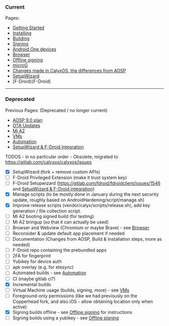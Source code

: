 ### Current

Pages:
* [Getting Started](Getting-Started)
* [Installing](Installing)
* [Building](Building)
* [Signing](Signing)
* [Android One devices](android-one-devices)
* [Browser](Browser)
* [Offline signing](Offline-signing)
* [microG](microG)
* [Changes made in CalyxOS, the differences from AOSP](diff-aosp-calyxos)
* [SetupWizard](SetupWizard)
* [F-Droid)(F-Droid)

-------------------------------------------------------------------------------------------------------------

### Deprecated

Previous Pages: (Deprecated / no longer current)
* [AOSP 9.0 plan](AOSP-9.0-plan)
* [OTA Updates](OTA-Updates)
* [Mi A2](mi-a2)
* [VMs](VMs)
* [Automation](Automation)
* [SetupWizard & F-Droid integration](SetupWizard-&-F-Droid-integration)

TODOS - in no particular order - Obsolete, migrated to https://gitlab.com/calyxos/calyxos/issues
- [x] SetupWizard (fork + remove custom APIs)
- [ ] F-Droid Privileged Extension (make it trust system key)
- [ ] F-Droid Setupwizard (https://gitlab.com/fdroid/fdroidclient/issues/1546 and [SetupWizard & F-Droid integration](SetupWizard-&-F-Droid-integration))
- [x] Manage scripts (to be mostly done in January during the next security update, roughly based on AndroidHardening/script/manage.sh)
- [x] Improve release scripts (vendor/calyx/scripts/release.sh), add key generation / file collection script.
- [ ] Mi A2 booting signed build (for testing)
- [ ] Mi A2 bringup (so that it can actually be used)
- [ ] Browser and Webview (Chromium or maybe Brave) - see [Browser](Browser)
- [ ] Reconsider & update default app placement if needed
- [ ] Documentation (Changes from AOSP, Build & Installation steps, more as needed)
- [ ] F-Droid repo containing the prebundled apps
- [ ] 2FA for fingerprint
- [ ] Yubikey for device auth
- [ ] apk overlay (e.g. for etesync)
- [ ] Automated builds - see [Automation](Automation)
- [ ] CI (maybe gitlab ci?)
- [x] Incremental builds
- [ ] Virtual Machine usage (builds, signing, more) - see [VMs](VMs)
- [ ] Foreground-only permissions (like we had previously on the Copperhead fork, and also iOS - allow obtaining location only when active)
- [x] Signing builds offline - see [Offline signing](Offline-signing) for instructions
- [ ] Signing builds using a yubikey - see [Offline signing](Offline-signing)